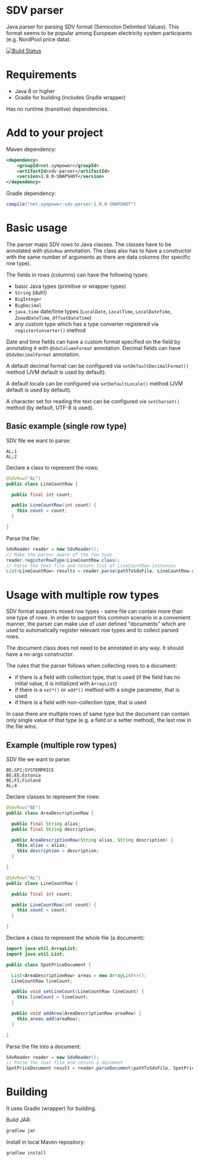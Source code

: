 # SDV parser
Java parser for parsing SDV format (Semicolon Delimited Values).
This format seems to be popular among European electricity system participants (e.g. NordPool price data).

[![Build Status](https://travis-ci.org/nemecec/sdv-parser.svg?branch=master)](https://travis-ci.org/nemecec/sdv-parser)

# Requirements

* Java 8 or higher
* Gradle for building (includes Gradle wrapper)

Has no runtime (transitive) dependencies.

# Add to your project

Maven dependency:
```xml
<dependency>
    <groupId>net.sympower</groupId>
    <artifactId>sdv-parser</artifactId>
    <version>1.0.0-SNAPSHOT</version>
</dependency>
```

Gradle dependency:
```gradle
compile("net.sympower:sdv-parser:1.0.0-SNAPSHOT")
```

# Basic usage

The parser maps SDV rows to Java classes. The classes have to be annotated with `@SdvRow` annotation.
The class also has to have a constructor with the same number of arguments as there are data columns
(for specific row type).

The fields in rows (columns) can have the following types:

 * basic Java types (primitive or wrapper types)
 * `String` (duh!)
 * `BigInteger`
 * `BigDecimal`
 * `java.time` date/time types (`LocalDate`, `LocalTime`, `LocalDateTime`, `ZonedDateTime`, `OffsetDateTime`)
 * any custom type which has a type converter registered via `registerConverter()` method

Date and time fields can have a custom format specified on the field by annotating it with `@SdvColumnFormat` annotation.
Decimal fields can have `@SdvDecimalFormat` annotation.

A default decimal format can be configured via `setDefaultDecimalFormat()` method (JVM default is used by default).

A default locale can be configured via `setDefaultLocale()` method (JVM default is used by default).

A character set for reading the text can be configured via `setCharset()` method (by default, UTF-8 is used).

## Basic example (single row type)

SDV file we want to parse:
```
AL;1
AL;2
```

Declare a class to represent the rows:
```java
@SdvRow("AL")
public class LineCountRow {

  public final int count;

  public LineCountRow(int count) {
    this.count = count;
  }

}
```

Parse the file:
```java
SdvReader reader = new SdvReader();
// Make the parser aware of the row type
reader.registerRowType(LineCountRow.class);
// Parse the text file and return list of LineCountRow instances
List<LineCountRow> results = reader.parse(pathToSdvFile, LineCountRow.class);
```

# Usage with multiple row types

SDV format supports mixed row types - same file can contain more than one type of rows.
In order to support this common scenario in a convenient manner, the parser can make use of user
defined "documents" which are used to automatically register relevant row types and to collect parsed rows.

The document class does not need to be annotated in any way. It should have a no-args constructor.

The rules that the parser follows when collecting rows to a document:

* if there is a field with collection type, that is used (if the field has no initial value, it is initialized with `ArrayList`)
* if there is a `set*()` or `add*()` method with a single parameter, that is used
* if there is a field with non-collection type, that is used

In case there are multiple rows of same type but the document can contain only single value of that type
(e.g. a field or a setter method), the last row in the file wins.

## Example (multiple row types)

SDV file we want to parse:
```
BE;SP1;SYSTEMPRICE
BE;EE;Estonia
BE;FI;Finland
AL;4
```

Declare classes to represent the rows:
```java
@SdvRow("BE")
public class AreaDescriptionRow {

  public final String alias;
  public final String description;

  public AreaDescriptionRow(String alias, String description) {
    this.alias = alias;
    this.description = description;
  }

}

@SdvRow("AL")
public class LineCountRow {

  public final int count;

  public LineCountRow(int count) {
    this.count = count;
  }

}
```

Declare a class to represent the whole file (a document):
```java
import java.util.ArrayList;
import java.util.List;

public class SpotPriceDocument {

  List<AreaDescriptionRow> areas = new ArrayList<>();
  LineCountRow lineCount;

  public void setLineCount(LineCountRow lineCount) {
    this.lineCount = lineCount;
  }

  public void addArea(AreaDescriptionRow areaRow) {
    this.areas.add(areaRow);
  }

}
```

Parse the file into a document:
```java
SdvReader reader = new SdvReader();
// Parse the text file and return a document
SpotPriceDocument result = reader.parseDocument(pathToSdvFile, SpotPriceDocument.class);
```

# Building

It uses Gradle (wrapper) for building.

Build JAR:
```bash
gradlew jar
```

Install in local Maven repository:
```bash
gradlew install
```
